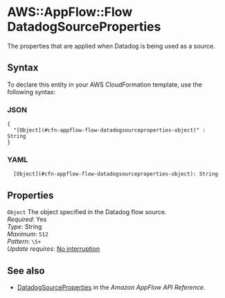 # AWS::AppFlow::Flow DatadogSourceProperties<a name="aws-properties-appflow-flow-datadogsourceproperties"></a>

 The properties that are applied when Datadog is being used as a source\. 

## Syntax<a name="aws-properties-appflow-flow-datadogsourceproperties-syntax"></a>

To declare this entity in your AWS CloudFormation template, use the following syntax:

### JSON<a name="aws-properties-appflow-flow-datadogsourceproperties-syntax.json"></a>

```
{
  "[Object](#cfn-appflow-flow-datadogsourceproperties-object)" : String
}
```

### YAML<a name="aws-properties-appflow-flow-datadogsourceproperties-syntax.yaml"></a>

```
  [Object](#cfn-appflow-flow-datadogsourceproperties-object): String
```

## Properties<a name="aws-properties-appflow-flow-datadogsourceproperties-properties"></a>

`Object`  <a name="cfn-appflow-flow-datadogsourceproperties-object"></a>
 The object specified in the Datadog flow source\.   
*Required*: Yes  
*Type*: String  
*Maximum*: `512`  
*Pattern*: `\S+`  
*Update requires*: [No interruption](https://docs.aws.amazon.com/AWSCloudFormation/latest/UserGuide/using-cfn-updating-stacks-update-behaviors.html#update-no-interrupt)

## See also<a name="aws-properties-appflow-flow-datadogsourceproperties--seealso"></a>
+ [DatadogSourceProperties](https://docs.aws.amazon.com/appflow/1.0/APIReference/API_DatadogSourceProperties.html) in the *Amazon AppFlow API Reference*\.

